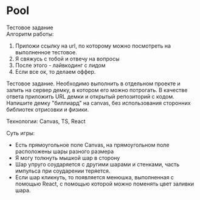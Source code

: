 # Pool

Тестовое задание  
Алгоритм работы:   
1. Приложи ссылку на url, по которому можно посмотреть на выполненное тестовое. 
2. Я свяжусь с тобой и отвечу на вопросы
3. После этого - лайвкодинг с лидом
4. Если все ок, то делаем оффер. 
  
Тестовое задание. Необходимо выполнить в отдельном проекте и залить на сервер демку, в котором его можно потрогать. В качестве ответа приложить URL демки и открытый репозиторий с кодом.  
Напишите демку "биллиард" на canvas, без использования сторонних библиотек отрисовки и физики.  

Технологии: Canvas, TS, React  
  
Суть игры:  
- Есть прямоугольное поле Canvas, на прямоугольном поле расположены шары разного размера
- Я могу толкнуть мышкой шар в сторону
- Шар упруго соударяется с другими шарами и стенками, часть импульса при соударении теряется. 
- Если шар кликнуть, то появляется менюшка, выполненная с помощью React, с помощью которой можно поменять цвет заливки шара. 
